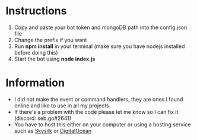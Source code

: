 # Instructions

1. Copy and paste your bot token and mongoDB path into the config.json file
2. Change the prefix if you want
3. Run **npm install** in your terminal (make sure you have nodejs installed before doing this)
4. Start the bot using **node index.js**

# Information
- I did not make the event or command handlers, they are ones I found online and like to use in all my projects
- If there's a problem with the code please let me know so I can fix it (discord: seb.go#2641)
- You have to host this either on your computer or using a hosting service such as [Skysilk](https://www.skysilk.com/) or [DigitalOcean](https://www.digitalocean.com/)
